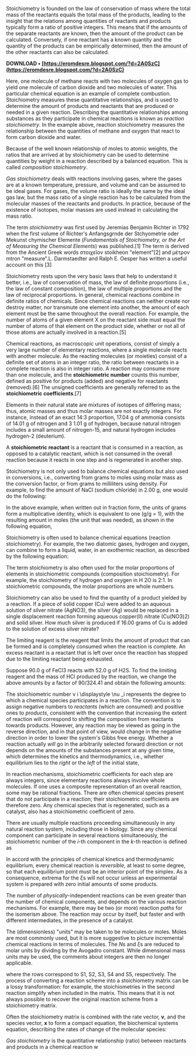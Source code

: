 Stoichiometry is founded on the law of conservation of mass where the total mass of the reactants equals the total mass of the products, leading to the insight that the relations among quantities of reactants and products typically form a ratio of positive integers. This means that if the amounts of the separate reactants are known, then the amount of the product can be calculated. Conversely, if one reactant has a known quantity and the quantity of the products can be empirically determined, then the amount of the other reactants can also be calculated.
 
**DOWNLOAD • [https://eromdesre.blogspot.com/?d=2A0SzC](https://eromdesre.blogspot.com/?d=2A0SzC)**


 
Here, one molecule of methane reacts with two molecules of oxygen gas to yield one molecule of carbon dioxide and two molecules of water. This particular chemical equation is an example of complete combustion. Stoichiometry measures these quantitative relationships, and is used to determine the amount of products and reactants that are produced or needed in a given reaction. Describing the quantitative relationships among substances as they participate in chemical reactions is known as *reaction stoichiometry*. In the example above, reaction stoichiometry measures the relationship between the quantities of methane and oxygen that react to form carbon dioxide and water.
 
Because of the well known relationship of moles to atomic weights, the ratios that are arrived at by stoichiometry can be used to determine quantities by weight in a reaction described by a balanced equation. This is called *composition stoichiometry*.

*Gas stoichiometry* deals with reactions involving gases, where the gases are at a known temperature, pressure, and volume and can be assumed to be ideal gases. For gases, the volume ratio is ideally the same by the ideal gas law, but the mass ratio of a single reaction has to be calculated from the molecular masses of the reactants and products. In practice, because of the existence of isotopes, molar masses are used instead in calculating the mass ratio.
 
The term *stoichiometry* was first used by Jeremias Benjamin Richter in 1792 when the first volume of Richter's Anfangsgrnde der Stchyometrie oder Mekunst chymischer Elemente (*Fundamentals of Stoichiometry, or the Art of Measuring the Chemical Elements*) was published.[1] The term is derived from the Ancient Greek words στοιχεῖον stoikheon "element"[2] and μέτρον mtron "measure".L. Darmstaedter and Ralph E. Oesper has written a useful account on this [3]
 
Stoichiometry rests upon the very basic laws that help to understand it better, i.e., law of conservation of mass, the law of definite proportions (i.e., the law of constant composition), the law of multiple proportions and the law of reciprocal proportions. In general, chemical reactions combine in definite ratios of chemicals. Since chemical reactions can neither create nor destroy matter, nor transmute one element into another, the amount of each element must be the same throughout the overall reaction. For example, the number of atoms of a given element X on the reactant side must equal the number of atoms of that element on the product side, whether or not all of those atoms are actually involved in a reaction.[5]
 
Chemical reactions, as macroscopic unit operations, consist of simply a very large number of elementary reactions, where a single molecule reacts with another molecule. As the reacting molecules (or moieties) consist of a definite set of atoms in an integer ratio, the ratio between reactants in a complete reaction is also in integer ratio. A reaction may consume more than one molecule, and the **stoichiometric number** counts this number, defined as positive for products (added) and negative for reactants (removed).[6] The unsigned coefficients are generally referred to as the **stoichiometric coefficients**.[7]
 
Elements in their natural state are mixtures of isotopes of differing mass; thus, atomic masses and thus molar masses are not exactly integers. For instance, instead of an exact 14:3 proportion, 17.04 g of ammonia consists of 14.01 g of nitrogen and 3 1.01 g of hydrogen, because natural nitrogen includes a small amount of nitrogen-15, and natural hydrogen includes hydrogen-2 (deuterium).
 
A **stoichiometric reactant** is a reactant that is consumed in a reaction, as opposed to a catalytic reactant, which is not consumed in the overall reaction because it reacts in one step and is regenerated in another step.
 
Stoichiometry is not only used to balance chemical equations but also used in conversions, i.e., converting from grams to moles using molar mass as the conversion factor, or from grams to milliliters using density. For example, to find the amount of NaCl (sodium chloride) in 2.00 g, one would do the following:
 
In the above example, when written out in fraction form, the units of grams form a multiplicative identity, which is equivalent to one (g/g = 1), with the resulting amount in moles (the unit that was needed), as shown in the following equation,
 
Stoichiometry is often used to balance chemical equations (reaction stoichiometry). For example, the two diatomic gases, hydrogen and oxygen, can combine to form a liquid, water, in an exothermic reaction, as described by the following equation:
 
The term stoichiometry is also often used for the molar proportions of elements in stoichiometric compounds (composition stoichiometry). For example, the stoichiometry of hydrogen and oxygen in H
2O is 2:1. In stoichiometric compounds, the molar proportions are whole numbers.
 
Stoichiometry can also be used to find the quantity of a product yielded by a reaction. If a piece of solid copper (Cu) were added to an aqueous solution of silver nitrate (AgNO3), the silver (Ag) would be replaced in a single displacement reaction forming aqueous copper(II) nitrate (Cu(NO3)2) and solid silver. How much silver is produced if 16.00 grams of Cu is added to the solution of excess silver nitrate?
 
The limiting reagent is the reagent that limits the amount of product that can be formed and is completely consumed when the reaction is complete. An excess reactant is a reactant that is left over once the reaction has stopped due to the limiting reactant being exhausted.
 
Suppose 90.0 g of FeCl3 reacts with 52.0 g of H2S. To find the limiting reagent and the mass of HCl produced by the reaction, we change the above amounts by a factor of 90/324.41 and obtain the following amounts:
 
The stoichiometric number ν i \displaystyle \nu \_i represents the degree to which a chemical species participates in a reaction. The convention is to assign negative numbers to *reactants* (which are consumed) and positive ones to *products*, consistent with the convention that increasing the extent of reaction will correspond to shifting the composition from reactants towards products. However, any reaction may be viewed as going in the reverse direction, and in that point of view, would change in the negative direction in order to lower the system's Gibbs free energy. Whether a reaction actually *will* go in the arbitrarily selected forward direction or not depends on the amounts of the substances present at any given time, which determines the kinetics and thermodynamics, i.e., whether equilibrium lies to the *right* or the *left* of the initial state,
 
In reaction mechanisms, stoichiometric coefficients for each step are always integers, since elementary reactions always involve whole molecules. If one uses a composite representation of an overall reaction, some may be rational fractions. There are often chemical species present that do not participate in a reaction; their stoichiometric coefficients are therefore zero. Any chemical species that is regenerated, such as a catalyst, also has a stoichiometric coefficient of zero.
 
There are usually multiple reactions proceeding simultaneously in any natural reaction system, including those in biology. Since any chemical component can participate in several reactions simultaneously, the stoichiometric number of the *i*-th component in the *k*-th reaction is defined as
 
In accord with the principles of chemical kinetics and thermodynamic equilibrium, every chemical reaction is *reversible*, at least to some degree, so that each equilibrium point must be an interior point of the simplex. As a consequence, extrema for the *ξ*s will not occur unless an experimental system is prepared with zero initial amounts of some products.
 
The number of *physically*-independent reactions can be even greater than the number of chemical components, and depends on the various reaction mechanisms. For example, there may be two (or more) reaction *paths* for the isomerism above. The reaction may occur by itself, but faster and with different intermediates, in the presence of a catalyst.
 
The (dimensionless) "units" may be taken to be molecules or moles. Moles are most commonly used, but it is more suggestive to picture incremental chemical reactions in terms of molecules. The *N*s and *ξ*s are reduced to molar units by dividing by the Avogadro constant. While dimensional mass units may be used, the comments about integers are then no longer applicable.
 
where the rows correspond to S1, S2, S3, S4 and S5, respectively. The process of converting a reaction scheme into a stoichiometry matrix can be a lossy transformation: for example, the stoichiometries in the second reaction simplify when included in the matrix. This means that it is not always possible to recover the original reaction scheme from a stoichiometry matrix.
 
Often the stoichiometry matrix is combined with the rate vector, **v**, and the species vector, **x** to form a compact equation, the biochemical systems equation, describing the rates of change of the molecular species:
 
*Gas stoichiometry* is the quantitative relationship (ratio) between reactants and products in a chemical reaction w
